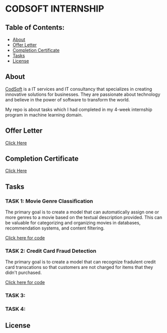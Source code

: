 # CODSOFT INTERNSHIP

## Table of Contents:

- [About](#about)
- [Offer Letter](#offer-letter)
- [Completion Certificate](#Completion-certificate)
- [Tasks](#tasks)
- [License](#license)

## About

[CodSoft](https://www.codsoft.in/) is a IT services and IT consultancy that specializes in creating innovative solutions for businesses. They are passionate about technology and believe in the power of software to transform the world. 

My repo is about tasks which I had completed in my 4-week internship program in machine learning domain.

## Offer Letter

[Click Here](https://www.linkedin.com/posts/mani-sankar-pasala_codsoft-internship-machinelearning-activity-7142554059454001153-9NHR?utm_source=share&utm_medium=member_desktop)

## Completion Certificate

[Click Here](https://www.linkedin.com/posts/mani-sankar-pasala_codsoft-cip-activity-7156084511468933120-OONu?utm_source=share&utm_medium=member_desktop)

## Tasks

### TASK 1: Movie Genre Classification

The primary goal is to create a model that can automatically assign one or more genres to a movie based on the textual description provided. This can be valuable for categorizing and organizing movies in databases, recommendation systems, and content filtering.

[Click here for code](task1.ipynb)

### TASK 2: Credit Card Fraud Detection

The primary goal is to create a model that can recognize fradulent credit card transcations so that customers are not charged for items that they didn't purchased.

[Click here for code](task2.ipynb)

### TASK 3:

### TASK 4:

## License
